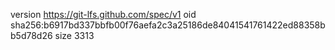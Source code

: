 version https://git-lfs.github.com/spec/v1
oid sha256:b6917bd337bbfb00f76aefa2c3a25186de84041541761422ed88358bb5d78d26
size 3313
